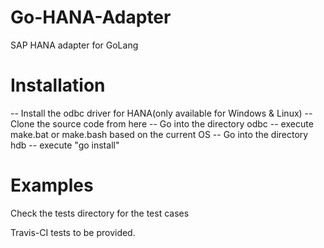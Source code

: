 Go-HANA-Adapter
===============

SAP HANA adapter for GoLang

Installation
============

-- Install the odbc driver for HANA(only available for Windows & Linux)
-- Clone the source code from here
-- Go into the directory odbc
-- execute make.bat or make.bash based on the current OS
-- Go into the directory hdb
-- execute "go install"

Examples
========

Check the tests directory for the test cases

Travis-CI tests to be provided.
